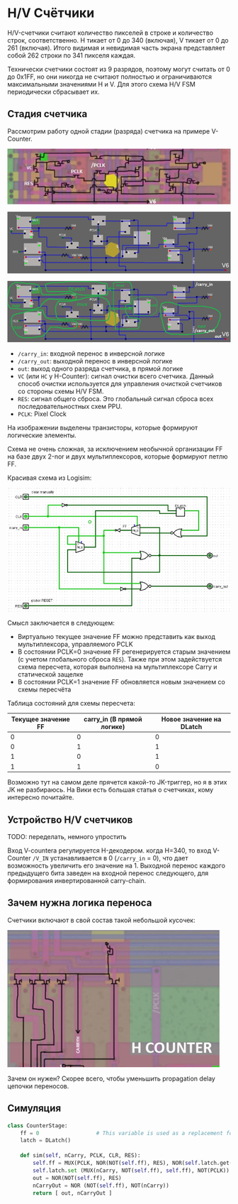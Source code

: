 # H/V Счётчики

H/V-счетчики считают количество пикселей в строке и количество строк, соответственно. H тикает от 0 до 340 (включая), V тикает от 0 до 261 (включая). Итого видимая и невидимая часть экрана представляет собой 262 строки по 341 пикселя каждая.

Технически счетчики состоят из 9 разрядов, поэтому могут считать от 0 до 0x1FF, но они никогда не считают полностью и ограничиваются максимальными значениями H и V. Для этого схема H/V FSM периодически сбрасывает их.

## Стадия счетчика

Рассмотрим работу одной стадии (разряда) счетчика на примере V-Counter.

![HV_stage](/BreakingNESWiki/imgstore/HV_stage.jpg)

![hv_stage2](/BreakingNESWiki/imgstore/hv_stage2.jpg)

![hv_stage2_annotated](/BreakingNESWiki/imgstore/hv_stage2_annotated.jpg)

- `/carry_in`: входной перенос в инверсной логике
- `/carry_out`: выходной перенос в инверсной логике
- `out`: выход одного разряда счетчика, в прямой логике
- `VC` (или `HC` у H-Counter): сигнал очистки всего счетчика. Данный способ очистки используется для управления очисткой счетчиков со стороны схемы H/V FSM.
- `RES`: сигнал общего сброса. Это глобальный сигнал сброса всех последовательностных схем PPU.
- `PCLK`: Pixel Clock

На изображении выделены транзисторы, которые формируют логические элементы.

Схема не очень сложная, за исключением необычной организации FF на базе двух 2-nor и двух мультиплексоров, которые формируют петлю FF.

Красивая схема из Logisim:

![hv_stage_logisim](/BreakingNESWiki/imgstore/hv_stage_logisim.jpg)

Смысл заключается в следующем:
- Виртуально текущее значение FF можно представить как выход мультиплексора, управляемого PCLK
- В состоянии PCLK=0 значение FF регенерируется старым значением (с учетом глобального сброса `RES`). Также при этом задействуется схема пересчета, которая выполнена на мультиплексоре Carry и статической защелке
- В состоянии PCLK=1 значение FF обновляется новым значением со схемы пересчёта

Таблица состояний для схемы пересчета:

|Текущее значение FF|carry_in (В прямой логике)|Новое значение на DLatch|
|---|---|---|
|0|0|0|
|0|1|1|
|1|0|1|
|1|1|0|

Возможно тут на самом деле прячется какой-то JK-триггер, но я в этих JK не разбираюсь. На Вики есть большая статья о счетчиках, кому интересно почитайте.

## Устройство H/V счетчиков

TODO: переделать, немного упростить

Вход V-counterа регулируется H-декодером. когда H=340, то вход V-Counter `/V_IN` устанавливается в 0 (`/carry_in` = 0), что дает возможность увеличить его значение на 1.
Выходной перенос каждого предыдущего бита заведен на входной перенос следующего, для формирования инвертированной carry-chain.

## Зачем нужна логика переноса

Счетчики включают в свой состав такой небольшой кусочек:

![CARRYH](/BreakingNESWiki/imgstore/CARRYH.jpg)

Зачем он нужен? Скорее всего, чтобы уменьшить propagation delay цепочки переносов.

## Симуляция

```python
class CounterStage:
	ff = 0					# This variable is used as a replacement for the hybrid FF built on MUX
	latch = DLatch()

	def sim(self, nCarry, PCLK, CLR, RES):
		self.ff = MUX(PCLK, NOR(NOT(self.ff), RES), NOR(self.latch.get(), CLR))
		self.latch.set (MUX(nCarry, NOT(self.ff), self.ff), NOT(PCLK))
		out = NOR(NOT(self.ff), RES)
		nCarryOut = NOR (NOT(self.ff), NOT(nCarry))
		return [ out, nCarryOut ]
```
